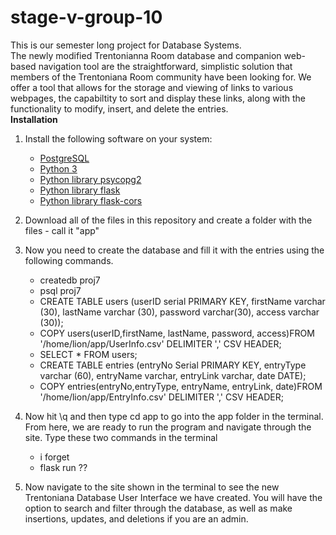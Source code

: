 # stage-v-group-10
This is our semester long project for Database Systems. 
<br/>The newly modified Trentonianna Room database and companion web-based navigation tool are the straightforward, simplistic solution that members of the Trentoniana Room community have been looking for.
We offer a tool that allows for the storage and viewing of links to various webpages, the capabiltity to sort and display these links, along with the functionality to modify, insert, and delete the entries.
<br/> **Installation**
1. Install the following software on your system:

    * [PostgreSQL](https://www.postgresql.org/download/)
    * [Python 3](https://www.python.org/downloads/)
    * [Python library psycopg2](https://www.psycopg.org/docs/install.html])
    * [Python library flask](https://flask.palletsprojects.com/en/1.1.x/installation/)
    * [Python library flask-cors](https://flask-cors.readthedocs.io/en/latest/)

2. Download all of the files in this repository and create a folder with the files - call it "app"
3. Now you need to create the database and fill it with the entries using the following commands.

    * createdb proj7
    * psql proj7
    * CREATE TABLE users (userID serial PRIMARY KEY, firstName varchar (30), lastName varchar (30), password varchar(30), access varchar (30));
    * COPY users(userID,firstName, lastName, password, access)FROM '/home/lion/app/UserInfo.csv' DELIMITER ',' CSV HEADER;
    * SELECT * FROM users;
    * CREATE TABLE entries (entryNo Serial PRIMARY KEY, entryType varchar (60), entryName varchar, entryLink varchar, date DATE);
    * COPY entries(entryNo,entryType, entryName, entryLink, date)FROM '/home/lion/app/EntryInfo.csv' DELIMITER ',' CSV HEADER;

4. Now hit \q and then type cd app to go into the app folder in the terminal. From here, we are ready to run the program and navigate through the site. Type these two commands in the terminal
    
    * i forget
    * flask run ??

5. Now navigate to the site shown in the terminal to see the new Trentoniana Database User Interface we have created. You will have the option to search and filter through the database, as well as make insertions, updates, and deletions if you are an admin. 
